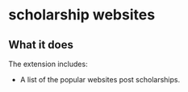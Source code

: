 # scholarship websites

## What it does ##

The extension includes:

* A list of the popular websites post scholarships.







